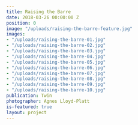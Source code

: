 ```yaml
---
title: Raising the Barre
date: 2018-03-26 00:00:00 Z
position: 0
image: "/uploads/raising-the-barre-feature.jpg"
images:
- "/uploads/raising-the-barre-01.jpg"
- "/uploads/raising-the-barre-02.jpg"
- "/uploads/raising-the-barre-03.jpg"
- "/uploads/raising-the-barre-04.jpg"
- "/uploads/raising-the-barre-05.jpg"
- "/uploads/raising-the-barre-06.jpg"
- "/uploads/raising-the-barre-07.jpg"
- "/uploads/raising-the-barre-08.jpg"
- "/uploads/raising-the-barre-09.jpg"
- "/uploads/raising-the-barre-10.jpg"
publication: Twin
photographer: Agnes Lloyd-Platt
is-featured: true
layout: project
---
```


